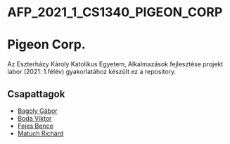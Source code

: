 # AFP_2021_1_CS1340_PIGEON_CORP

# Pigeon Corp.

Az Eszterházy Károly Katolikus Egyetem, Alkalmazások fejlesztése projekt labor (2021. 1.félév) gyakorlatához készült ez a repository.

## Csapattagok
* [Bagoly Gábor](https://github.com/OOHQ3E)
* [Boda Viktor](https://github.com/PengixH50WXC)
* [Fejes Bence](https://github.com/Trapzor)
* [Matuch Richárd](https://github.com/R1chard2001)
